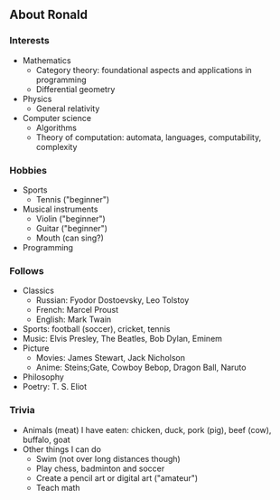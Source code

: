 ## About Ronald

### Interests

- Mathematics
  - Category theory: foundational aspects and applications in programming
  - Differential geometry
- Physics
  - General relativity
- Computer science
  - Algorithms
  - Theory of computation: automata, languages, computability, complexity

### Hobbies

- Sports
  - Tennis ("beginner")
- Musical instruments
  - Violin ("beginner")
  - Guitar ("beginner")
  - Mouth (can sing?)
- Programming

### Follows

- Classics
  - Russian: Fyodor Dostoevsky, Leo Tolstoy
  - French: Marcel Proust
  - English: Mark Twain
- Sports: football (soccer), cricket, tennis
- Music: Elvis Presley, The Beatles, Bob Dylan, Eminem
- Picture
  - Movies: James Stewart, Jack Nicholson
  - Anime: Steins;Gate, Cowboy Bebop, Dragon Ball, Naruto
- Philosophy
- Poetry: T. S. Eliot


### Trivia

- Animals (meat) I have eaten: chicken, duck, pork (pig), beef (cow), buffalo, goat
- Other things I can do
  - Swim (not over long distances though)
  - Play chess, badminton and soccer
  - Create a pencil art or digital art ("amateur")
  - Teach math


